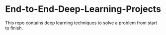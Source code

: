 # End-to-End-Deep-Learning-Projects
This repo contains deep learning techniques to solve a problem from start to finish. 
